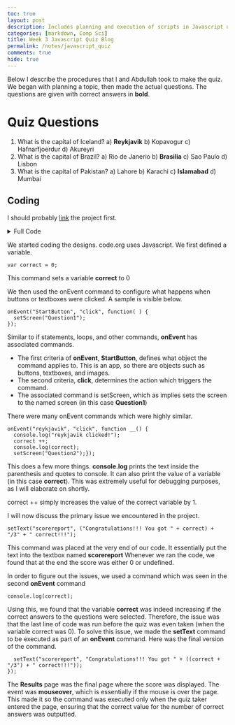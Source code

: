 ```yaml
---
toc: true
layout: post
description: Includes planning and execution of scripts in Javascript using Applab
categories: [markdown, Comp Sci]
title: Week 3 Javascript Quiz Blog
permalink: /notes/javascript_quiz
comments: true
hide: true
---
```


Below I describe the procedures that I and Abdullah took to make the quiz. We began with planning a topic, then made the actual questions. The questions are given with correct answers in **bold**. 

# Quiz Questions

1) What is the capital of Iceland?
    a) **Reykjavik**
    b) Kopavogur
    c) Hafnarfjoerdur
    d) Akureyri
2) What is the capital of Brazil?
    a) Rio de Janerio
    b) **Brasilia**
    c) Sao Paulo
    d) Lisbon
3) What is the capital of Pakistan?
    a) Lahore
    b) Karachi
    c) **Islamabad**
    d) Mumbai

## Coding

I should probably [link](https://studio.code.org/projects/applab/n7kKec8z4iNy3PKAgzi1qygEPeoeeARpkLgAGYgRVlg) the project first.

<details>
<summary>Full Code</summary>
```
var correct = 0;
onEvent("StartButton", "click", function( ) {
  setScreen("Question1");
});
onEvent("reykjavik", "click", function __() {
  console.log("reykjavik clicked!");
  correct ++;
  console.log(correct);
  setScreen("Question2");});
onEvent("kopavogur", "click", function __() {
  console.log("kopavogur clicked!");
  setScreen("Question2");});
onEvent("akureyri", "click", function __() {
  console.log("akureyri clicked!");
  setScreen("Question2");});
onEvent("hafnarfjoedur", "click", function __() {
  console.log("hafnarfjoedur clicked!");
  setScreen("Question2");});
onEvent("brasilia", "click", function __() {
  console.log("brasilia clicked!");
  correct ++;
  console.log(correct);
  setScreen("Question3");});
onEvent("lisbon", "click", function __() {
  console.log("lisbon clicked!");
  setScreen("Question3");});
onEvent("SaoPaulo", "click", function __() {
  console.log("SaoPaulo clicked!");
  setScreen("Question3");});
onEvent("rio", "click", function __() {
  console.log("rio clicked!");
  setScreen("Question3");});
onEvent("islamabad", "click", function __() {
  console.log("islamabad clicked!");
  correct ++;
  console.log(correct);
  setScreen("Results");});
onEvent("karachi", "click", function __() {
  console.log("karachi clicked!");
  setScreen("Results");});
onEvent("lahore", "click", function __() {
  console.log("lahore clicked!");
  setScreen("Results");});
onEvent("mumbai", "click", function __() {
  console.log("mumbai clicked!");
  setScreen("Results");});
console.log(correct);
onEvent("Results", "mouseover", function( ) {
  setText("scorereport", "Congratulations!!! You got " + ((correct + "/3") + " correct!!!"));
});
```
</details>



We started coding the designs. code.org uses Javascript. We first defined a variable.

```
var correct = 0;
```

This command sets a variable **correct** to 0

We then used the onEvent command to configure what happens when buttons or textboxes were clicked. A sample is visible below.

```
onEvent("StartButton", "click", function( ) {
  setScreen("Question1");
});
```

Similar to if statements, loops, and other commands, **onEvent** has associated commands.

- The first criteria of **onEvent**, **StartButton**, defines what object the command applies to. This is an app, so there are objects such as buttons, textboxes, and images.
- The second criteria, **click**, determines the action which triggers the command. 
- The associated command is setScreen, which as implies sets the screen to the named screen (in this case **Question1**)

There were many onEvent commands which were highly similar.

```
onEvent("reykjavik", "click", function __() {
  console.log("reykjavik clicked!");
  correct ++;
  console.log(correct);
  setScreen("Question2");});
```

This does a few more things. **console.log**  prints the text inside the parenthesis and quotes to console. It can also print the value of a variable (in this case **correct**). This was extremely useful for debugging purposes, as I will elaborate on shortly.

correct ++ simply increases the value of the correct variable by 1.

I will now discuss the primary issue we encountered in the project.

```
setText("scorereport", ("Congratulations!!! You got " + correct) + "/3" + " correct!!!");
```

This command was placed at the very end of our code. It essentially put the text into the textbox named **scorereport** Whenever we ran the code, we found that at the end the score was either 0 or undefined.

In order to figure out the issues, we used a command which was seen in the second **onEvent** command

`console.log(correct);`

Using this, we found that the variable **correct** was indeed increasing if the correct answers to the questions were selected. Therefore, the issue was that the last line of code was run before the quiz was even taken (when the variable correct was 0). To solve this issue, we made the **setText** command to be executed as part of an **onEvent** command. Here was the final version of the command.

```onEvent("Results", "mouseover", function( ) {
  setText("scorereport", "Congratulations!!! You got " + ((correct + "/3") + " correct!!!"));
});
```

The **Results** page was the final page where the score was displayed. The event was **mouseover**, which is essentially if the mouse is over the page. This made it so the command was executed only when the quiz taker entered the page, ensuring that the correct value for the number of correct answers was outputted.